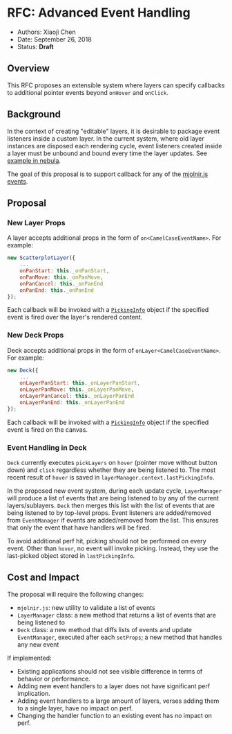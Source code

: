 # RFC: Advanced Event Handling

* Authors: Xiaoji Chen
* Date: September 26, 2018
* Status: **Draft**


## Overview

This RFC proposes an extensible system where layers can specify callbacks to additional pointer events beyond `onHover` and `onClick`.

## Background

In the context of creating "editable" layers, it is desirable to package event listeners inside a custom layer. In the current system, where old layer instances are disposed each rendering cycle, event listeners created inside a layer must be unbound and bound every time the layer updates. See [example in nebula](https://github.com/uber/nebula.gl/blob/989c56ef647af374e85c7cb2360b567c69676f7b/modules/core/src/lib/layers/editable-layer.js).

The goal of this proposal is to support callback for any of the [mjolnir.js events](https://github.com/uber-web/mjolnir.js/blob/master/docs/api-reference/event-manager.md#supported-events-and-gestures).

## Proposal

### New Layer Props

A layer accepts additional props in the form of `on<CamelCaseEventName>`. For example:

```js
new ScatterplotLayer({
    ...
    onPanStart: this._onPanStart,
    onPanMove: this._onPanMove,
    onPanCancel: this._onPanEnd
    onPanEnd: this._onPanEnd
});
```

Each callback will be invoked with a [`PickingInfo`](/docs/get-started/interactivity.md) object if the specified event is fired over the layer's rendered content.

### New Deck Props

Deck accepts additional props in the form of `onLayer<CamelCaseEventName>`. For example:

```js
new Deck({
    ...
    onLayerPanStart: this._onLayerPanStart,
    onLayerPanMove: this._onLayerPanMove,
    onLayerPanCancel: this._onLayerPanEnd
    onLayerPanEnd: this._onLayerPanEnd
});
```

Each callback will be invoked with a [`PickingInfo`](/docs/get-started/interactivity.md) object if the specified event is fired on the canvas.


### Event Handling in Deck

`Deck` currently executes `pickLayers` on `hover` (pointer move without button down) and `click` regardless whether they are being listened to. The most recent result of `hover` is saved in `layerManager.context.lastPickingInfo`.

In the proposed new event system, during each update cycle, `LayerManager` will produce a list of events that are being listened to by any of the current layers/sublayers. `Deck` then merges this list with the list of events that are being listened to by top-level props. Event listeners are added/removed from `EventManager` if events are added/removed from the list. This ensures that only the event that have handlers will be fired.

To avoid additional perf hit, picking should not be performed on every event. Other than `hover`, no event will invoke picking. Instead, they use the last-picked object stored in `lastPickingInfo`.


## Cost and Impact

The proposal will require the following changes:
- `mjolnir.js`: new utility to validate a list of events
- `LayerManager` class: a new method that returns a list of events that are being listened to
- `Deck` class: a new method that diffs lists of events and update `EventManager`, executed after each `setProps`; a new method that handles any new event

If implemented:
- Existing applications should not see visible difference in terms of behavior or performance.
- Adding new event handlers to a layer does not have significant perf implication.
- Adding event handlers to a large amount of layers, verses adding them to a single layer, have no impact on perf.
- Changing the handler function to an existing event has no impact on perf.

